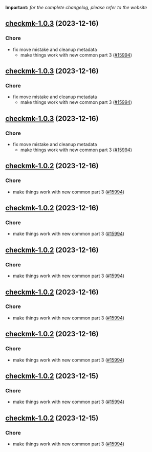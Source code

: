 **Important:**
*for the complete changelog, please refer to the website*




## [checkmk-1.0.3](https://github.com/truecharts/charts/compare/checkmk-0.0.10...checkmk-1.0.3) (2023-12-16)

### Chore

- fix move mistake and cleanup metadata
  - make things work with new common part 3 ([#15994](https://github.com/truecharts/charts/issues/15994))
  
  


## [checkmk-1.0.3](https://github.com/truecharts/charts/compare/checkmk-0.0.10...checkmk-1.0.3) (2023-12-16)

### Chore

- fix move mistake and cleanup metadata
  - make things work with new common part 3 ([#15994](https://github.com/truecharts/charts/issues/15994))
  
  


## [checkmk-1.0.3](https://github.com/truecharts/charts/compare/checkmk-0.0.10...checkmk-1.0.3) (2023-12-16)

### Chore

- fix move mistake and cleanup metadata
  - make things work with new common part 3 ([#15994](https://github.com/truecharts/charts/issues/15994))
  
  


## [checkmk-1.0.2](https://github.com/truecharts/charts/compare/checkmk-0.0.10...checkmk-1.0.2) (2023-12-16)

### Chore

- make things work with new common part 3 ([#15994](https://github.com/truecharts/charts/issues/15994))
  
  


## [checkmk-1.0.2](https://github.com/truecharts/charts/compare/checkmk-0.0.10...checkmk-1.0.2) (2023-12-16)

### Chore

- make things work with new common part 3 ([#15994](https://github.com/truecharts/charts/issues/15994))
  
  


## [checkmk-1.0.2](https://github.com/truecharts/charts/compare/checkmk-0.0.10...checkmk-1.0.2) (2023-12-16)

### Chore

- make things work with new common part 3 ([#15994](https://github.com/truecharts/charts/issues/15994))
  
  


## [checkmk-1.0.2](https://github.com/truecharts/charts/compare/checkmk-0.0.10...checkmk-1.0.2) (2023-12-16)

### Chore

- make things work with new common part 3 ([#15994](https://github.com/truecharts/charts/issues/15994))
  
  


## [checkmk-1.0.2](https://github.com/truecharts/charts/compare/checkmk-0.0.10...checkmk-1.0.2) (2023-12-16)

### Chore

- make things work with new common part 3 ([#15994](https://github.com/truecharts/charts/issues/15994))
  
  


## [checkmk-1.0.2](https://github.com/truecharts/charts/compare/checkmk-0.0.10...checkmk-1.0.2) (2023-12-15)

### Chore

- make things work with new common part 3 ([#15994](https://github.com/truecharts/charts/issues/15994))
  
  


## [checkmk-1.0.2](https://github.com/truecharts/charts/compare/checkmk-0.0.10...checkmk-1.0.2) (2023-12-15)

### Chore

- make things work with new common part 3 ([#15994](https://github.com/truecharts/charts/issues/15994))
  
  